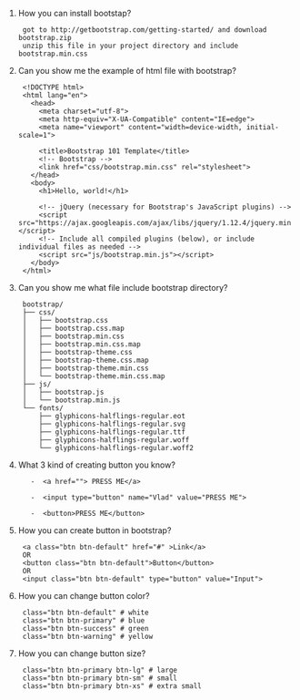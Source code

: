 1. How you can install bootstap?

        got to http://getbootstrap.com/getting-started/ and download bootstrap.zip
        unzip this file in your project directory and include bootstrap.min.css
3. Can you show me the example of html file with bootstrap?
        
        <!DOCTYPE html>
        <html lang="en">
          <head>
            <meta charset="utf-8">
            <meta http-equiv="X-UA-Compatible" content="IE=edge">
            <meta name="viewport" content="width=device-width, initial-scale=1">

            <title>Bootstrap 101 Template</title>
            <!-- Bootstrap -->
            <link href="css/bootstrap.min.css" rel="stylesheet">
          </head>
          <body>
            <h1>Hello, world!</h1>

            <!-- jQuery (necessary for Bootstrap's JavaScript plugins) -->
            <script src="https://ajax.googleapis.com/ajax/libs/jquery/1.12.4/jquery.min.js"></script>
            <!-- Include all compiled plugins (below), or include individual files as needed -->
            <script src="js/bootstrap.min.js"></script>
          </body>
        </html>
3. Can you show me what file include bootstrap directory?        
        
        bootstrap/
        ├── css/
        │   ├── bootstrap.css
        │   ├── bootstrap.css.map
        │   ├── bootstrap.min.css
        │   ├── bootstrap.min.css.map
        │   ├── bootstrap-theme.css
        │   ├── bootstrap-theme.css.map
        │   ├── bootstrap-theme.min.css
        │   └── bootstrap-theme.min.css.map
        ├── js/
        │   ├── bootstrap.js
        │   └── bootstrap.min.js
        └── fonts/
            ├── glyphicons-halflings-regular.eot
            ├── glyphicons-halflings-regular.svg
            ├── glyphicons-halflings-regular.ttf
            ├── glyphicons-halflings-regular.woff
            └── glyphicons-halflings-regular.woff2
4. What 3 kind of creating button you know?  
        
          -  <a href=""> PRESS ME</a>
          
          -  <input type="button" name="Vlad" value="PRESS ME">
          
          -  <button>PRESS ME</button>
5. How you can create button in bootstrap?
        
        <a class="btn btn-default" href="#" >Link</a>
        OR
        <button class="btn btn-default">Button</button>
        OR
        <input class="btn btn-default" type="button" value="Input">
6. How you can change button color?
        
        class="btn btn-default" # white
        class="btn btn-primary" # blue
        class="btn btn-success" # green 
        class="btn btn-warning" # yellow
        
7. How you can change button size?
        
        class="btn btn-primary btn-lg" # large
        class="btn btn-primary btn-sm" # small
        class="btn btn-primary btn-xs" # extra small
        
        
        
        
        
        
